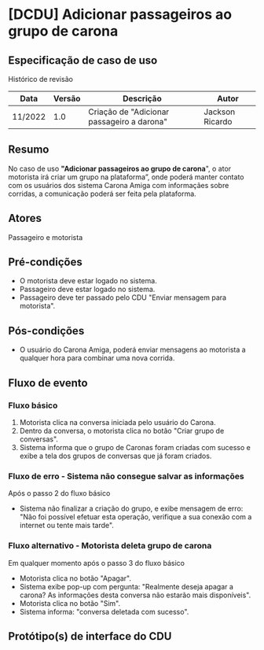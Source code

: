 # [DCDU] Adicionar passageiros ao grupo de carona
## Especificação de caso de uso

Histórico de revisão

| Data | Versão | Descrição | Autor |
|--|--|--|--|
| 11/2022 | 1.0 | Criação de "Adicionar passageiro a darona" | Jackson Ricardo |


## Resumo
No caso de uso **"Adicionar passageiros ao grupo de carona**", o ator motorista irá criar um grupo na plataforma”, onde poderá manter contato com os usuários dos sistema Carona Amiga com informaçães sobre corridas, a comunicação poderá ser feita pela plataforma. 

## Atores
Passageiro e motorista

## Pré-condições
- O motorista deve estar logado no sistema.
- Passageiro deve estar logado no sistema.
- Passageiro deve ter passado pelo CDU "Enviar mensagem para motorista".

## Pós-condições
- O usuário do Carona Amiga, poderá enviar mensagens ao motorista a qualquer hora para combinar uma nova corrida.

## Fluxo de evento
### Fluxo básico
1. Motorista clica na conversa iniciada pelo usuário do Carona.
2. Dentro da conversa, o motorista clica no botão "Criar grupo de conversas".
3. Sistema informa que o grupo de Caronas foram criadas com sucesso e exibe a tela dos grupos de conversas que já foram criados.

### Fluxo de erro - Sistema não consegue salvar as informações 
Após o passo 2 do fluxo básico
- Sistema não finalizar a criação do grupo, e exibe mensagem de erro: "Não foi possível efetuar esta operação, verifique a sua conexão com a internet ou tente mais tarde".

### Fluxo alternativo - Motorista deleta grupo de carona
Em qualquer momento após o passo 3 do fluxo básico

- Motorista clica no botão "Apagar".
- Sistema exibe pop-up com pergunta: "Realmente deseja apagar a carona? As informações desta conversa não estarão mais disponíveis".
- Motorista clica no botão "Sim".
- Sistema informa: "conversa deletada com sucesso". 

## Protótipo(s) de interface do CDU
